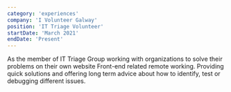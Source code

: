```yaml
---
category: 'experiences'
company: 'I Volunteer Galway'
position: 'IT Triage Volunteer'
startDate: 'March 2021'
endDate: 'Present'
---
```


As the member of IT Triage Group working with organizations to
solve their problems on their own website Front-end related
remote working. Providing quick solutions and offering long term
advice about how to identify, test or debugging different issues.


